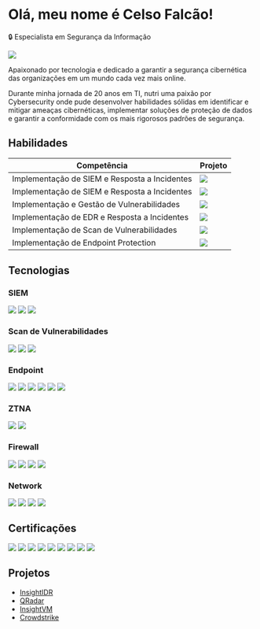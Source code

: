 # Olá, meu nome é Celso Falcão!

🔒 Especialista em Segurança da Informação

<a href="https://www.linkedin.com/in/celsofalcao/"><img src="https://img.shields.io/badge/-LinkedIn-0072b1?&style=for-the-badge&logo=linkedin&logoColor=white" /></a>

Apaixonado por tecnologia e dedicado a garantir a segurança cibernética das organizações em um mundo cada vez mais online.

Durante minha jornada de 20 anos em TI, nutri uma paixão por Cybersecurity onde pude desenvolver habilidades sólidas em identificar e mitigar ameaças cibernéticas, implementar soluções de proteção de dados e garantir a conformidade com os mais rigorosos padrões de segurança.

## Habilidades

| Competência                                   | Projeto                    |
|-----------------------------------------------|----------------------------|
| Implementação de SIEM e Resposta a Incidentes  | <a href="https://github.com/celsofalcao/insightidr"><img src="https://img.shields.io/badge/InsightIDR-blue?logo=rapid7&style=for-the-badge"></a>|
| Implementação de SIEM e Resposta a Incidentes  | <a href="https://github.com/celsofalcao/qradar"><img src="https://img.shields.io/badge/QRadar-blue?logo=ibm&style=for-the-badge"></a>|
| Implementação e Gestão de Vulnerabilidades     | <a href="https://github.com/celsofalcao/insightvm"><img src="https://img.shields.io/badge/InsightVM-blue?logo=rapid7&style=for-the-badge"></a>|
| Implementação de EDR e Resposta a Incidentes   | <a href="https://github.com/celsofalcao/crowdstrike"><img src="https://img.shields.io/badge/Crowdstrike-red?logo=crowdstrike&style=for-the-badge"></a>|
| Implementação de Scan de Vulnerabilidades      | <a href="https://github.com/celsofalcao"><img src="https://img.shields.io/badge/Qualys-005571?logo=qualys&style=for-the-badge"></a>|
| Implementação de Endpoint Protection           | <a href="https://github.com/celsofalcao"><img src="https://img.shields.io/badge/SEP-blue?logo=symantec&style=for-the-badge"></a>|


## Tecnologias
### SIEM
<div>
    <img src="https://img.shields.io/badge/Rapid7-InsightIDR-blue?logo=rapid7&style=for-the-badge" />
    <img src="https://img.shields.io/badge/-Splunk-000000?&style=for-the-badge&logo=Splunk&logoColor=white" />
    <img src="https://img.shields.io/badge/-QRadar-blue?logo=ibm&style=for-the-badge" />
</div>

### Scan de Vulnerabilidades
<div>
    <img src="https://img.shields.io/badge/Rapid7-InsightVM-blue?logo=rapid7&style=for-the-badge" />
    <img src="https://img.shields.io/badge/Tenable-006400?logo=tenable&style=for-the-badge" />
    <img src="https://img.shields.io/badge/Qualys_VMDR-005571?logo=qualys&style=for-the-badge" />
</div>

### Endpoint
<div>
    <img src="https://img.shields.io/badge/SentinelOne-orange?logo=sentinelone&style=for-the-badge" />
    <img src="https://img.shields.io/badge/CarbonBlack-black?logo=carbonblack&style=for-the-badge" />
    <img src="https://img.shields.io/badge/CrowdStrike-red?logo=crowdstrike&style=for-the-badge" />
    <img src="https://img.shields.io/badge/Cylance-black?logo=cylance&style=for-the-badge" />
    <img src="https://img.shields.io/badge/-Velociraptor-006400?&style=for-the-badge&logo=Velociraptor&logoColor=white" />
    <img src="https://img.shields.io/badge/SEP-blue?logo=symantec&style=for-the-badge" />
</div>

### ZTNA
<div>
    <img src="https://img.shields.io/badge/Zscaler-green?logo=zscaler&style=for-the-badge" />
    <img src="https://img.shields.io/badge/Netskope-blue?logo=netskope&style=for-the-badge" />
</div>

### Firewall
<div>
    <img src="https://img.shields.io/badge/-FortiGate-gray?&style=for-the-badge&logo=fortinet&logoColor=white" />
    <img src="https://img.shields.io/badge/Sophos-blue?logo=sophos&style=for-the-badge" />
    <img src="https://img.shields.io/badge/-WatchGuard-FF0000?&style=for-the-badge&logo=watchguard&logoColor=whhite" />
    <img src="https://img.shields.io/badge/pfSense-blue?logo=pfSense&style=for-the-badge" />
</div>

### Network
<div>
    <img src="https://img.shields.io/badge/-Wireshark-1679A7?&style=for-the-badge&logo=Wireshark&logoColor=white" />
    <img src="https://img.shields.io/badge/-TCPDump-006400?logo=tcpdumpk&style=for-the-badge" />
    <img src="https://img.shields.io/badge/NetworkMiner-005571?logo=networkminer&style=for-the-badge" />
    <img src="https://img.shields.io/badge/-Zeek-777BB4?&style=for-the-badge&logo=Zeek&logoColor=white" />
</div>

## Certificações
<div>
    <img src="https://img.shields.io/badge/CySA%2B-blue?logo=comptia&style=for-the-badge" />
    <img src="https://img.shields.io/badge/-Security%2B-FF0000?&style=for-the-badge&logo=CompTIA&logoColor=white" />
    <img src="https://img.shields.io/badge/CSAP-blue?logo=comptia&style=for-the-badge" />
    <img src="https://img.shields.io/badge/ISO%2FIEC_27001-006400?logo=iso&style=for-the-badge" />
    <img src="https://img.shields.io/badge/COBIT-purple?logo=isaca&style=for-the-badge" />
    <img src="https://img.shields.io/badge/Qualys-005571?logo=qualys&style=for-the-badge" />
    <img src="https://img.shields.io/badge/MCSA-0078D4?logo=microsoft&style=for-the-badge" />
    <img src="https://img.shields.io/badge/MCITP-0078D4?logo=microsoft&style=for-the-badge" />
    <img src="https://img.shields.io/badge/MCTS-0078D4?logo=microsoft&style=for-the-badge" />
</div>

## Projetos
- <a href="https://github.com/celsofalcao/insightidr">InsightIDR</a>
- <a href="https://github.com/celsofalcao/qradar">QRadar</a>
- <a href="https://github.com/celsofalcao/insightvm">InsightVM</a>
- <a href="https://github.com/celsofalcao/crowdstrike">Crowdstrike</a>
